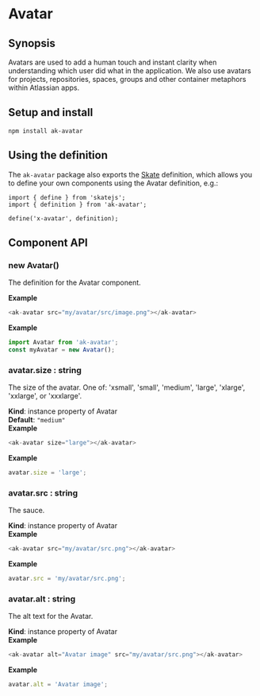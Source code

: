# Avatar

## Synopsis

Avatars are used to add a human touch and instant clarity when understanding which user did what in 
the application. We also use avatars for projects, repositories, spaces, groups and other container 
metaphors within Atlassian apps.

## Setup and install

```
npm install ak-avatar
```

## Using the definition

The `ak-avatar` package also exports the [Skate](https://github.com/skatejs/skatejs) definition, 
which allows you to define your own components using the Avatar definition, e.g.:

```
import { define } from 'skatejs';
import { definition } from 'ak-avatar';

define('x-avatar', definition);
```

## Component API

### new Avatar()
The definition for the Avatar component.

**Example**  
```js
<ak-avatar src="my/avatar/src/image.png"></ak-avatar>
```
**Example**  
```js
import Avatar from 'ak-avatar';
const myAvatar = new Avatar();
```
### avatar.size : string
The size of the avatar. One of:
'xsmall', 'small', 'medium', 'large', 'xlarge', 'xxlarge', or 'xxxlarge'.

**Kind**: instance property of Avatar  
**Default**: `"medium"`  
**Example**  
```js
<ak-avatar size="large"></ak-avatar>
```
**Example**  
```js
avatar.size = 'large';
```
### avatar.src : string
The sauce.

**Kind**: instance property of Avatar  
**Example**  
```js
<ak-avatar src="my/avatar/src.png"></ak-avatar>
```
**Example**  
```js
avatar.src = 'my/avatar/src.png';
```
### avatar.alt : string
The alt text for the Avatar.

**Kind**: instance property of Avatar  
**Example**  
```js
<ak-avatar alt="Avatar image" src="my/avatar/src.png"></ak-avatar>
```
**Example**  
```js
avatar.alt = 'Avatar image';
```
